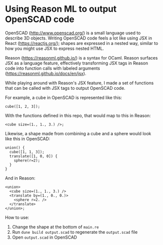 # Using Reason ML to output OpenSCAD code

OpenSCAD (http://www.openscad.org/) is a small language used to describe 3D objects. Writing OpenSCAD code feels a lot like using JSX in React (https://reactjs.org/); shapes are expressed in a nested way, similar to how you might use JSX to express nested HTML.

Reason (https://reasonml.github.io/) is a syntax for OCaml. Reason surfaces JSX as a language feature, effectively transforming JSX tags in Reason code into function calls with labeled arguments (https://reasonml.github.io/docs/en/jsx).

While playing around with Reason's JSX feature, I made a set of functions that can be called with JSX tags to output OpenSCAD code.

For example, a cube in OpenSCAD is represented like this:

```
cube([1, 2, 3]);
```

With the functions defined in this repo, that would map to this in Reason:

```
<cube size=(1., 1., 3.) />;
```

Likewise, a shape made from combining a cube and a sphere would look like this in OpenSCAD:

```
union() {
  cube([1, 1, 3]);
  translate([1, 0, 0]) {
    sphere(r=2);
  }
}
```

And in Reason:

```
<union>
  <cube size=(1., 1., 3.) />
  <translate by=(1., 0., 0.)> 
    <sphere r=2. /> 
  </translate>
</union>;
```

How to use:
1. Change the shape at the bottom of `main.re`
2. Run `dune build output.scad` to regenerate the `output.scad` file
3. Open `output.scad` in OpenSCAD
